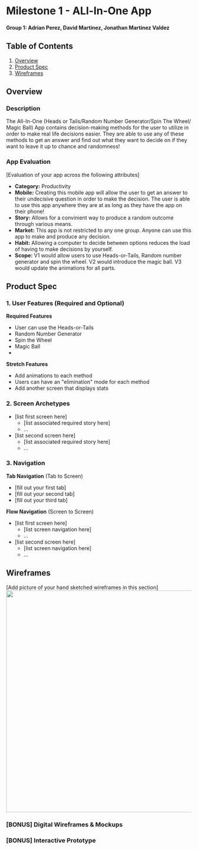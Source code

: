 # Milestone 1 - ALl-In-One App
#### Group 1: Adrian Perez, David Martinez, Jonathan Martinez Valdez

## Table of Contents

1. [Overview](#Overview)
1. [Product Spec](#Product-Spec)
1. [Wireframes](#Wireframes)

## Overview

### Description

The All-In-One (Heads or Tails/Random Number Generator/Spin The Wheel/ Magic Ball) App contains decision-making methods for the user to utilize in order to make real life decisions easier. They are able to use any of these methods to get an answer and find out what they want to decide on if they want to leave it up to chance and randomness!

### App Evaluation

[Evaluation of your app across the following attributes]
- **Category:** Productivity
- **Mobile:** Creating this mobile app will allow the user to get an answer to their undecisive question in order to make the decision. The user is able to use this app anywhere they are at as long as they have the app on their phone!
- **Story:** Allows for a convinient way to produce a random outcome through various means.
- **Market:** This app is not restricted to any one group. Anyone can use this app to make and produce any decision.
- **Habit:** Allowing a computer to decide between options reduces the load of having to make decisions by yourself.
- **Scope:** V1 would allow users to use Heads-or-Tails, Random number generator and spin the wheel. V2 would introduce the magic ball. V3 would update the animations for all parts.

## Product Spec

### 1. User Features (Required and Optional)

**Required Features**

* User can use the Heads-or-Tails
* Random Number Generator
* Spin the Wheel
* Magic Ball
* 
**Stretch Features**

* Add animations to each method
* Users can have an "elimination" mode for each method
* Add another screen that displays stats

### 2. Screen Archetypes

- [list first screen here]
  - [list associated required story here]
  - ...
- [list second screen here]
  - [list associated required story here]
  - ...

### 3. Navigation

**Tab Navigation** (Tab to Screen)

* [fill out your first tab]
* [fill out your second tab]
* [fill out your third tab]

**Flow Navigation** (Screen to Screen)

- [list first screen here]
  - [list screen navigation here]
  - ...
- [list second screen here]
  - [list screen navigation here]
  - ...

## Wireframes

[Add picture of your hand sketched wireframes in this section]
<img src="YOUR_WIREFRAME_IMAGE_URL" width=600>

### [BONUS] Digital Wireframes & Mockups

### [BONUS] Interactive Prototype
